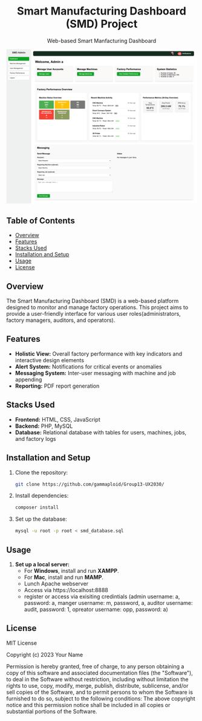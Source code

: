 
 <div align="center">
  <h1>Smart Manufacturing Dashboard (SMD) Project</h1>
  <p>Web-based Smart Manfacturing Dashboard</p>
</div>


![admin](1.png "SMD - Admin Dashboard")


## Table of Contents
- [Overview](#overview)
- [Features](#features)
- [Stacks Used](#stacks-used)
- [Installation and Setup](#installation-and-setup)
- [Usage](#usage)
- [License](#license)

## Overview
The Smart Manufacturing Dashboard (SMD) is a web-based platform designed to monitor and manage factory operations. This project aims to provide a user-friendly interface for various user roles(administrators, factory managers, auditors, and operators).

## Features
- **Holistic View:** Overall factory performance with key indicators and interactive design elements 
- **Alert System:** Notifications for critical events or anomalies
- **Messaging System:** Inter-user messaging with machine and job appending
- **Reporting:** PDF report generation 

## Stacks Used
- **Frontend:** HTML, CSS, JavaScript
- **Backend:** PHP, MySQL
- **Database:** Relational database with tables for users, machines, jobs, and factory logs

## Installation and Setup
1. Clone the repository:
   ```bash
   git clone https://github.com/gammaploid/Group13-UX2030/
   ```
2. Install dependencies:
   ```bash
   composer install
   ```
4. Set up the database:
   ```bash
   mysql -u root -p root < smd_database.sql
   ```


## Usage
1. **Set up a local server:**
   - For **Windows**, install and run **XAMPP**.
   - For **Mac**, install and run **MAMP**.
   - Lunch Apache webserver
   - Access via https://localhost:8888
   - register or access via exisiting credintials (admin username: a, password: a, manger username: m, password, a, auditor username: audit, password: 1, opreator username: opp, password: a)


## License 
MIT License

Copyright (c) 2023 Your Name

Permission is hereby granted, free of charge, to any person obtaining a copy of this software and associated documentation files (the "Software"), to deal in the Software without restriction, including without limitation the rights to use, copy, modify, merge, publish, distribute, sublicense, and/or sell copies of the Software, and to permit persons to whom the Software is furnished to do so, subject to the following conditions:
The above copyright notice and this permission notice shall be included in all copies or substantial portions of the Software.
